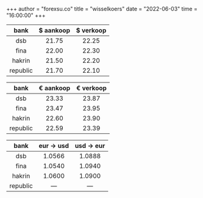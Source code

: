 +++
author = "forexsu.co"
title = "wisselkoers"
date = "2022-06-03"
time = "16:00:00"
+++

bank|$ aankoop|$ verkoop
:-----:|:-----:|:-----:
dsb  |21.75|22.25
fina  |22.00|22.30
hakrin  |21.50|22.20
republic  |21.70|22.10

bank|€ aankoop|€ verkoop
:-----:|:-----:|:-----:
dsb  |23.33|23.87
fina  |23.47|23.95
hakrin  |22.60|23.90
republic  |22.59|23.39

bank|eur → usd|usd → eur
:-----:|:-----:|:-----:
dsb  |1.0566|1.0888
fina  |1.0540|1.0940
hakrin  |1.0600|1.0900
republic  |—|—
